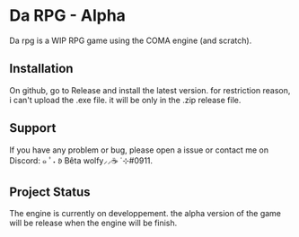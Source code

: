 # Da RPG - Alpha

Da rpg is a WIP RPG game using the COMA engine (and scratch).

## Installation

On github, go to Release and install the latest version. for restriction reason, i can't upload the .exe file. it will be only in the .zip release file.

## Support
If you have any problem or bug, please open a issue or contact me on Discord: ๑ ﾟ˖ 𑄻 Bêta wolfy⸝⸝☕ ̇ ⊹#0911. 

## Project Status

The engine is currently on developpement. the alpha version of the game will be release when the engine will be finish.